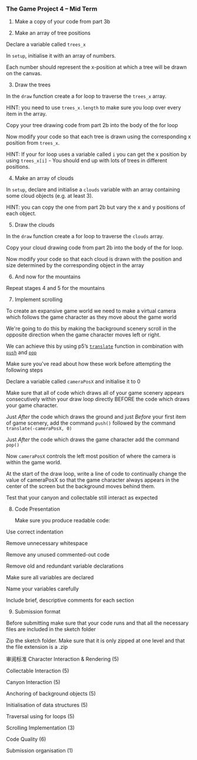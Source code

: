 ### The Game Project 4 – Mid Term

1. Make a copy of your code from part 3b

2. Make an array of tree positions

Declare a variable called `trees_x`    

In `setup`, initialise it with an array of numbers.    

Each number should represent the x-position at which a tree will be drawn on the canvas.

3. Draw the trees    

 In the `draw` function create a for loop to traverse the `trees_x` array.        

HINT: you need to use `trees_x.length` to make sure you loop over every item        in the array.    

Copy your tree drawing code from part 2b into the body of the for loop    

Now modify your code so that each tree is drawn using the corresponding x position    from `trees_x`.         

HINT: If your for loop uses a variable called `i` you can get the x position by using `trees_x[i]`    - You should end up with lots of trees in different positions.

4. Make an array of clouds

 In `setup`, declare and initialise a `clouds` variable with an array containing some cloud objects (e.g. at least 3).         

HINT: you can copy the one from part 2b but vary the x and y positions of each object.

5. Draw the clouds

  In the `draw` function create a for loop to traverse the `clouds` array. 

Copy your cloud drawing code from part 2b into the body of the for loop.    

Now modify your code so that each cloud is drawn with the position and size determined by the corresponding object in the array

6. And now for the mountains

Repeat stages 4 and 5 for the mountains

7. Implement scrolling

To create an expansive game world we need to make a virtual camera which follows the game character as they move about the game world    

We're going to do this by making the background scenery scroll in the opposite direction when the game character moves left or right.    

We can achieve this by using p5’s [`translate`](https://p5js.org/reference/#/p5/translate) function in combination    with [`push`](https://p5js.org/reference/#/p5/push) and [`pop`](https://p5js.org/reference/#/p5/pop)    

Make sure you've read about how these work before attempting the following steps

 Declare a variable called `cameraPosX` and initialise it to 0    

Make sure that all of code which draws all of your game scenery appears consecutively within your draw loop directly BEFORE the code which draws your game character.    

Just *After* the code which draws the ground and just *Before* your first item of game scenery, add the command `push()` followed by the command `translate(-cameraPosX, 0)`

Just *After* the code which draws the game character add the command  `pop()`    

Now `cameraPosX` controls the left most position of where the camera is within the game world.     

At the start of the draw loop, write a line of code to continually change the value of cameraPosX so that the game character always appears in the center of the screen but the background moves behind them.   

Test that your canyon and collectable still interact as expected

8. Code Presentation

    Make sure you produce readable code:        

Use correct indentation        

Remove unnecessary whitespace         

Remove any unused commented-out code        

Remove old and redundant variable declarations        

Make sure all variables are declared        

Name your variables carefully        

Include brief, descriptive comments for each section 

9. Submission format    

Before submitting make sure that your code runs and that all the necessary files are included in the sketch folder    

Zip the sketch folder. Make sure that it is only zipped at one level and that the file extension is a .zip




审阅标准
Character Interaction & Rendering (5)

Collectable Interaction (5)

Canyon Interaction (5)

Anchoring of background objects (5)

Initialisation of data structures (5)

Traversal using for loops (5)

Scrolling Implementation (3)

Code Quality (6)

Submission organisation (1)
